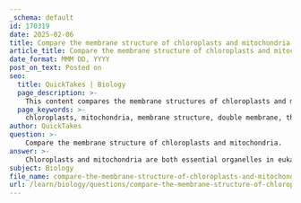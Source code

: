 ```yaml
---
_schema: default
id: 170319
date: 2025-02-06
title: Compare the membrane structure of chloroplasts and mitochondria.
article_title: Compare the membrane structure of chloroplasts and mitochondria.
date_format: MMM DD, YYYY
post_on_text: Posted on
seo:
  title: QuickTakes | Biology
  page_description: >-
    This content compares the membrane structures of chloroplasts and mitochondria, highlighting their distinct roles in photosynthesis and cellular respiration, along with their similarities.
  page_keywords: >-
    chloroplasts, mitochondria, membrane structure, double membrane, thylakoid membranes, cristae, stroma, matrix, photosynthesis, cellular respiration, energy conversion, eukaryotic cells, organelles, endosymbiotic theory
author: QuickTakes
question: >-
    Compare the membrane structure of chloroplasts and mitochondria.
answer: >-
    Chloroplasts and mitochondria are both essential organelles in eukaryotic cells, involved in energy conversion, but they have distinct structures and functions.\n\n### Membrane Structure\n\n1. **Chloroplasts**:\n   - **Double Membrane**: Chloroplasts have an outer and an inner membrane, creating an intermembrane space. The inner membrane encloses a fluid-filled space called the stroma, where the Calvin cycle of photosynthesis occurs.\n   - **Thylakoid Membranes**: Within the stroma, chloroplasts contain thylakoids, which are stacked in structures known as grana. These thylakoid membranes house chlorophyll and other pigments that capture light energy for photosynthesis. The thylakoid membranes are also involved in the light-dependent reactions of photosynthesis.\n\n2. **Mitochondria**:\n   - **Double Membrane**: Similar to chloroplasts, mitochondria also have an outer and an inner membrane, creating an intermembrane space. The inner membrane is highly folded into structures called cristae, which increase the surface area for biochemical reactions.\n   - **Matrix**: The space enclosed by the inner membrane is called the mitochondrial matrix, where the Krebs cycle occurs. The inner membrane contains proteins and enzymes essential for the electron transport chain and ATP synthesis.\n\n### Summary of Functions\n- **Chloroplasts**: Primarily involved in photosynthesis, converting light energy into chemical energy stored in glucose. They are found in plant cells and some protists.\n- **Mitochondria**: Responsible for cellular respiration, converting glucose into ATP, the energy currency of the cell. Mitochondria are found in both plant and animal cells.\n\n### Similarities\n- Both organelles have a double membrane structure.\n- They contain their own DNA, which is similar to bacterial DNA, supporting the endosymbiotic theory.\n- Both are involved in energy transformation processes, albeit in different ways (photosynthesis in chloroplasts and cellular respiration in mitochondria).\n\nIn conclusion, while chloroplasts and mitochondria share some structural similarities, their specific membrane structures and functions are tailored to their roles in energy conversion within the cell.
subject: Biology
file_name: compare-the-membrane-structure-of-chloroplasts-and-mitochondria.md
url: /learn/biology/questions/compare-the-membrane-structure-of-chloroplasts-and-mitochondria
---
```


&nbsp;